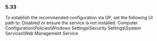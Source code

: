
### 5.33  
To establish the recommended configuration via GP, set the following UI path to: Disabled 
or ensure the service is not installed. 
Computer Configuration\Policies\Windows Settings\Security Settings\System 
Services\Web Management Service 
   